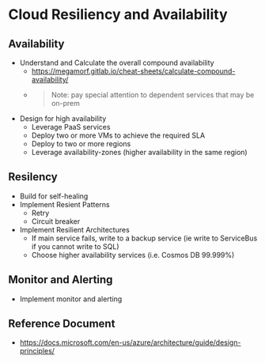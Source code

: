# Cloud Resiliency and Availability

## Availability

- Understand and Calculate the overall compound availability
  - https://megamorf.gitlab.io/cheat-sheets/calculate-compound-availability/
  - > Note: pay special attention to dependent services that may be on-prem
- Design for high availability
  - Leverage PaaS services
  - Deploy two or more VMs to achieve the required SLA
  - Deploy to two or more regions
  - Leverage availability-zones (higher availability in the same region)

## Resilency

- Build for self-healing
- Implement Resient Patterns
  - Retry
  - Circuit breaker
- Implement Resilient Architectures
  - If main service fails, write to a backup service (ie write to ServiceBus if you cannot write to SQL)
  - Choose higher availability services (i.e. Cosmos DB 99.999%)

## Monitor and Alerting

- Implement monitor and alerting

## Reference Document

- https://docs.microsoft.com/en-us/azure/architecture/guide/design-principles/
